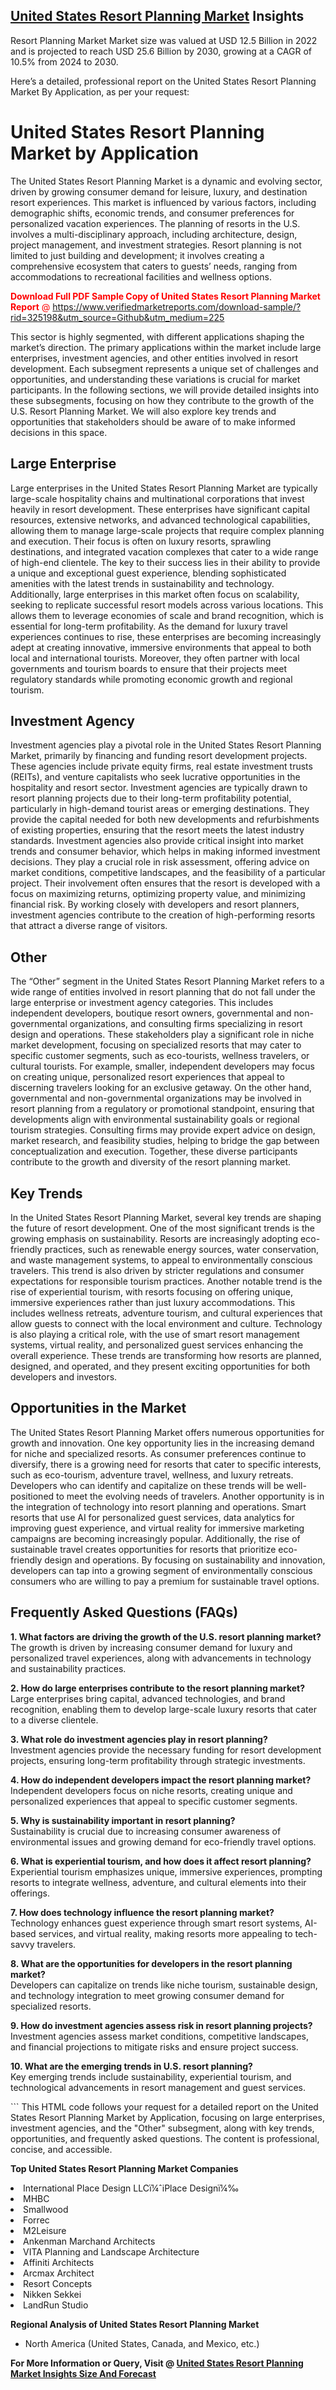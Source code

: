 <h2><a href="https://www.verifiedmarketreports.com/download-sample/?rid=325198&amp;utm_source=Github&amp;utm_medium=225" target="_blank">United States Resort Planning Market</a> Insights</h2><p>Resort Planning Market Market size was valued at USD 12.5 Billion in 2022 and is projected to reach USD 25.6 Billion by 2030, growing at a CAGR of 10.5% from 2024 to 2030.</p><p>Here’s a detailed, professional report on the United States Resort Planning Market By Application, as per your request: <h1>United States Resort Planning Market by Application</h1> <p>The United States Resort Planning Market is a dynamic and evolving sector, driven by growing consumer demand for leisure, luxury, and destination resort experiences. This market is influenced by various factors, including demographic shifts, economic trends, and consumer preferences for personalized vacation experiences. The planning of resorts in the U.S. involves a multi-disciplinary approach, including architecture, design, project management, and investment strategies. Resort planning is not limited to just building and development; it involves creating a comprehensive ecosystem that caters to guests’ needs, ranging from accommodations to recreational facilities and wellness options. <p><span class=""><span style="color: #ff0000;"><strong>Download Full PDF Sample Copy of United States Resort Planning Market Report</strong> @ </span><a href="https://www.verifiedmarketreports.com/download-sample/?rid=325198&amp;utm_source=Github&amp;utm_medium=225" target="_blank">https://www.verifiedmarketreports.com/download-sample/?rid=325198&amp;utm_source=Github&amp;utm_medium=225</a></span></p> This sector is highly segmented, with different applications shaping the market’s direction. The primary applications within the market include large enterprises, investment agencies, and other entities involved in resort development. Each subsegment represents a unique set of challenges and opportunities, and understanding these variations is crucial for market participants. In the following sections, we will provide detailed insights into these subsegments, focusing on how they contribute to the growth of the U.S. Resort Planning Market. We will also explore key trends and opportunities that stakeholders should be aware of to make informed decisions in this space.</p> <h2>Large Enterprise</h2> <p>Large enterprises in the United States Resort Planning Market are typically large-scale hospitality chains and multinational corporations that invest heavily in resort development. These enterprises have significant capital resources, extensive networks, and advanced technological capabilities, allowing them to manage large-scale projects that require complex planning and execution. Their focus is often on luxury resorts, sprawling destinations, and integrated vacation complexes that cater to a wide range of high-end clientele. The key to their success lies in their ability to provide a unique and exceptional guest experience, blending sophisticated amenities with the latest trends in sustainability and technology. Additionally, large enterprises in this market often focus on scalability, seeking to replicate successful resort models across various locations. This allows them to leverage economies of scale and brand recognition, which is essential for long-term profitability. As the demand for luxury travel experiences continues to rise, these enterprises are becoming increasingly adept at creating innovative, immersive environments that appeal to both local and international tourists. Moreover, they often partner with local governments and tourism boards to ensure that their projects meet regulatory standards while promoting economic growth and regional tourism.</p> <h2>Investment Agency</h2> <p>Investment agencies play a pivotal role in the United States Resort Planning Market, primarily by financing and funding resort development projects. These agencies include private equity firms, real estate investment trusts (REITs), and venture capitalists who seek lucrative opportunities in the hospitality and resort sector. Investment agencies are typically drawn to resort planning projects due to their long-term profitability potential, particularly in high-demand tourist areas or emerging destinations. They provide the capital needed for both new developments and refurbishments of existing properties, ensuring that the resort meets the latest industry standards. Investment agencies also provide critical insight into market trends and consumer behavior, which helps in making informed investment decisions. They play a crucial role in risk assessment, offering advice on market conditions, competitive landscapes, and the feasibility of a particular project. Their involvement often ensures that the resort is developed with a focus on maximizing returns, optimizing property value, and minimizing financial risk. By working closely with developers and resort planners, investment agencies contribute to the creation of high-performing resorts that attract a diverse range of visitors.</p> <h2>Other</h2> <p>The “Other” segment in the United States Resort Planning Market refers to a wide range of entities involved in resort planning that do not fall under the large enterprise or investment agency categories. This includes independent developers, boutique resort owners, governmental and non-governmental organizations, and consulting firms specializing in resort design and operations. These stakeholders play a significant role in niche market development, focusing on specialized resorts that may cater to specific customer segments, such as eco-tourists, wellness travelers, or cultural tourists. For example, smaller, independent developers may focus on creating unique, personalized resort experiences that appeal to discerning travelers looking for an exclusive getaway. On the other hand, governmental and non-governmental organizations may be involved in resort planning from a regulatory or promotional standpoint, ensuring that developments align with environmental sustainability goals or regional tourism strategies. Consulting firms may provide expert advice on design, market research, and feasibility studies, helping to bridge the gap between conceptualization and execution. Together, these diverse participants contribute to the growth and diversity of the resort planning market.</p> <h2>Key Trends</h2> <p>In the United States Resort Planning Market, several key trends are shaping the future of resort development. One of the most significant trends is the growing emphasis on sustainability. Resorts are increasingly adopting eco-friendly practices, such as renewable energy sources, water conservation, and waste management systems, to appeal to environmentally conscious travelers. This trend is also driven by stricter regulations and consumer expectations for responsible tourism practices. Another notable trend is the rise of experiential tourism, with resorts focusing on offering unique, immersive experiences rather than just luxury accommodations. This includes wellness retreats, adventure tourism, and cultural experiences that allow guests to connect with the local environment and culture. Technology is also playing a critical role, with the use of smart resort management systems, virtual reality, and personalized guest services enhancing the overall experience. These trends are transforming how resorts are planned, designed, and operated, and they present exciting opportunities for both developers and investors.</p> <h2>Opportunities in the Market</h2> <p>The United States Resort Planning Market offers numerous opportunities for growth and innovation. One key opportunity lies in the increasing demand for niche and specialized resorts. As consumer preferences continue to diversify, there is a growing need for resorts that cater to specific interests, such as eco-tourism, adventure travel, wellness, and luxury retreats. Developers who can identify and capitalize on these trends will be well-positioned to meet the evolving needs of travelers. Another opportunity is in the integration of technology into resort planning and operations. Smart resorts that use AI for personalized guest services, data analytics for improving guest experience, and virtual reality for immersive marketing campaigns are becoming increasingly popular. Additionally, the rise of sustainable travel creates opportunities for resorts that prioritize eco-friendly design and operations. By focusing on sustainability and innovation, developers can tap into a growing segment of environmentally conscious consumers who are willing to pay a premium for sustainable travel options.</p> <h2>Frequently Asked Questions (FAQs)</h2> <p><b>1. What factors are driving the growth of the U.S. resort planning market?</b><br> The growth is driven by increasing consumer demand for luxury and personalized travel experiences, along with advancements in technology and sustainability practices.</p> <p><b>2. How do large enterprises contribute to the resort planning market?</b><br> Large enterprises bring capital, advanced technologies, and brand recognition, enabling them to develop large-scale luxury resorts that cater to a diverse clientele.</p> <p><b>3. What role do investment agencies play in resort planning?</b><br> Investment agencies provide the necessary funding for resort development projects, ensuring long-term profitability through strategic investments.</p> <p><b>4. How do independent developers impact the resort planning market?</b><br> Independent developers focus on niche resorts, creating unique and personalized experiences that appeal to specific customer segments.</p> <p><b>5. Why is sustainability important in resort planning?</b><br> Sustainability is crucial due to increasing consumer awareness of environmental issues and growing demand for eco-friendly travel options.</p> <p><b>6. What is experiential tourism, and how does it affect resort planning?</b><br> Experiential tourism emphasizes unique, immersive experiences, prompting resorts to integrate wellness, adventure, and cultural elements into their offerings.</p> <p><b>7. How does technology influence the resort planning market?</b><br> Technology enhances guest experience through smart resort systems, AI-based services, and virtual reality, making resorts more appealing to tech-savvy travelers.</p> <p><b>8. What are the opportunities for developers in the resort planning market?</b><br> Developers can capitalize on trends like niche tourism, sustainable design, and technology integration to meet growing consumer demand for specialized resorts.</p> <p><b>9. How do investment agencies assess risk in resort planning projects?</b><br> Investment agencies assess market conditions, competitive landscapes, and financial projections to mitigate risks and ensure project success.</p> <p><b>10. What are the emerging trends in U.S. resort planning?</b><br> Key emerging trends include sustainability, experiential tourism, and technological advancements in resort management and guest services.</p> ``` This HTML code follows your request for a detailed report on the United States Resort Planning Market by Application, focusing on large enterprises, investment agencies, and the "Other" subsegment, along with key trends, opportunities, and frequently asked questions. The content is professional, concise, and accessible.</p><p><strong>Top United States Resort Planning Market Companies</strong></p><div data-test-id=""><p><li>International Place Design LLCï¼ˆiPlace Designï¼‰</li><li> MHBC</li><li> Smallwood</li><li> Forrec</li><li> M2Leisure</li><li> Ankenman Marchand Architects</li><li> VITA Planning and Landscape Architecture</li><li> Affiniti Architects</li><li> Arcmax Architect</li><li> Resort Concepts</li><li> Nikken Sekkei</li><li> LandRun Studio</li></p><div><strong>Regional Analysis of&nbsp;United States Resort Planning Market</strong></div><ul><li dir="ltr"><p dir="ltr">North America&nbsp;(United States, Canada, and Mexico, etc.)</p></li></ul><p><strong>For More Information or Query, Visit @&nbsp;</strong><strong><a href="https://www.verifiedmarketreports.com/product/resort-planning-market/?utm_source=Github&amp;utm_medium=225" target="_blank">United States Resort Planning Market Insights Size And Forecast</a></strong></p></div>
